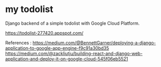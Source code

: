# my todolist

Django backend of a simple todolist with Google Cloud Platform.

https://todolist-277420.appspot.com/



References :
https://medium.com/@BennettGarner/deploying-a-django-application-to-google-app-engine-f9c91a30bd35
https://medium.com/@zackliutju/building-react-and-django-web-application-and-deploy-it-on-google-cloud-545f06eb5521
